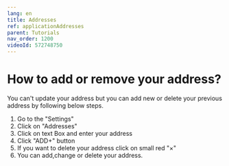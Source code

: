 ```yaml
---
lang: en
title: Addresses
ref: applicationAddresses
parent: Tutorials
nav_order: 1200
videoId: 572748750
---
```


# How to add or remove your address?
You can't update your address but you can add new or delete your previous address by following below steps.
1. Go to the "Settings"
1. Click on "Addresses"
1. Click on text Box and enter your address
1. Click "ADD+" button
1. If you want to delete your address click on small red "×"
1. You can add,change or delete your address.